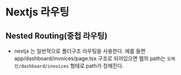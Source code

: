# Nextjs 라우팅

## Nested Routing(중첩 라우팅)

- nextjs 는 일반적으로 폴더구조 라우팅을 사용한다. 예를 들면 app/dashboard/invoices/page.tsx 구조로 되어있으면
  웹의 path는 `도메인/dashboard/invoices` 형태로 path가 정해진다.
